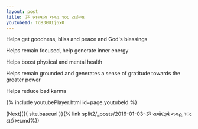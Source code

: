 ```yaml
---
layout: post
title: ૐ સ્વકષાય નમહ ૧૦૮ ટાઈમ્સ
youtubeId: Td83GUIj6x0
---
```

 
 
Helps get goodness, bliss and peace and God's blessings
 
Helps remain focused, help generate inner energy 
 
Helps boost physical and mental health 
 
Helps remain grounded and generates a sense of gratitude towards the greater power 
 
Helps reduce bad karma
 
 
 
 


{% include youtubePlayer.html id=page.youtubeId %}
 
[Next]({{ site.baseurl }}{% link  split2/_posts/2016-01-03-ૐ સર્વાદરૂષે નમહ ૧૦૮ ટાઈમ્સ.md%})
 
